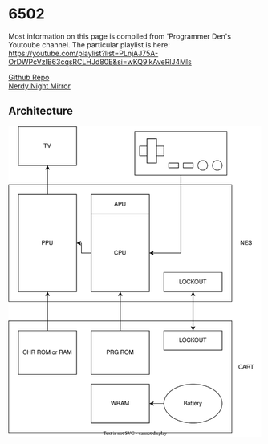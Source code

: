 # 6502

Most information on this page is compiled from 'Programmer Den's Youtoube channel. The particular playlist is here: https://youtube.com/playlist?list=PLnjAJ75A-OrDWPcVzIB63cqsRCLHJd80E&si=wKQ9lkAveRlJ4Mls  

[Github Repo](https://github.com/danielsega/Nes-Tutorial)  
[Nerdy Night Mirror](https://nerdy-nights.nes.science/)

## Architecture

![Architecture](../drawio/6502_architecture.svg)

